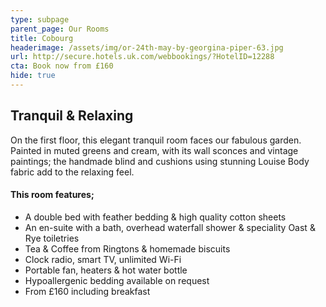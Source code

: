 ```yaml
---
type: subpage
parent_page: Our Rooms
title: Cobourg
headerimage: /assets/img/or-24th-may-by-georgina-piper-63.jpg
url: http://secure.hotels.uk.com/webbookings/?HotelID=12288
cta: Book now from £160
hide: true
---
```

## Tranquil & Relaxing
On the first floor, this elegant tranquil room faces our fabulous garden. Painted in muted greens and cream, with its wall sconces and vintage paintings; the handmade blind and cushions using stunning Louise Body fabric add to the relaxing feel.

#### This room features; 

* A double bed with feather bedding & high quality cotton sheets
* An en-suite with a bath, overhead waterfall shower & speciality Oast & Rye toiletries 
* Tea & Coffee from Ringtons & homemade biscuits 
* Clock radio, smart TV, unlimited Wi-Fi
* Portable fan, heaters & hot water bottle
* Hypoallergenic bedding available on request
* From £160 including breakfast

